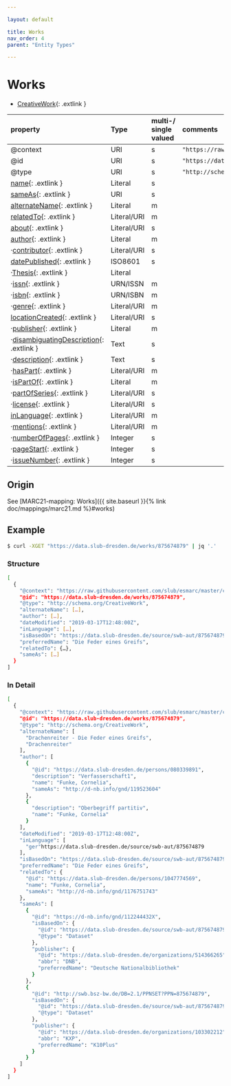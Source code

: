 ```yaml
---

layout: default

title: Works
nav_order: 4
parent: "Entity Types"

---
```


# Works

* [CreativeWork](https://schema.org/CreativeWork){: .extlink }

| property                                                                 | Type        | multi-/ single valued | comments |
|:-------------------------------------------------------------------------|:------------|:----------------------|:---------|
| @context                                                                 | URI         |  s  | `"https://raw.githubusercontent.com/slub/esmarc/master/conf/context.jsonld"`      |
| @id                                                                      | URI         |  s  | `"https://data.slub-dresden.de/organizations/SWB-ID"` |
| @type                                                                    | URI         |  s  | `"http://schema.org/CreativeWork"` |
| [name](https://schema.org/name){: .extlink }                             | Literal     |  s  | |
| [sameAs](https://schema.org/sameAs){: .extlink }                         | URI         |  s  | |
| [alternateName](https://schema.org/alternateName){: .extlink }           | Literal     |  m  | |
| [relatedTo](https://schema.org/relatedTo){: .extlink }                   | Literal/URI |  m  | |  
| [about](https://schema.org/about){: .extlink }                           | Literal/URI |  s  | |
| [author](https://schema.org/author){: .extlink }                         | Literal     |  m  | |  
| ·[contributor](https://schema.org/contributor){: .extlink }              | Literal/URI |  s  | |
| [datePublished](https://schema.org/datePublished){: .extlink }           | ISO8601     |  s  | |
| ·[Thesis](https://schema.org/Thesis){: .extlink }                        | Literal     |     | |
| ·[issn](https://schema.org/issn){: .extlink }                            | URN/ISSN    |  m  | |
| ·[isbn](https://schema.org/isbn){: .extlink }                            | URN/ISBN    |  m  | |
| ·[genre](https://schema.org/genre){: .extlink }                          | Literal/URI |  m  | |
| [locationCreated](https://schema.org/locationCreated){: .extlink }       | Literal/URI |  s  | |
| ·[publisher](https://schema.org/publisher){: .extlink }                  | Literal     |  m  | |  
| ·[disambiguatingDescription](https://schema.org/disambiguatingDescription){: .extlink }                  | Text     |  s  | |  
| ·[description](https://schema.org/description){: .extlink }              | Text        |  s  | |  
| ·[hasPart](https://schema.org/hasPart){: .extlink }                      | Literal/URI |  m  | |  
| ·[isPartOf](https://schema.org/isPartOf){: .extlink }                    | Literal     |  m  | |  
| ·[partOfSeries](https://schema.org/partOfSeries){: .extlink }            | Literal/URI |  s  | |  
| ·[license](https://schema.org/license){: .extlink }                      | Literal/URI |  s  | |  
| [inLanguage](https://schema.org/inLanguage){: .extlink }                 | Literal/URI |  m  | |  
| ·[mentions](https://schema.org/mentions){: .extlink }                    | Literal/URI |  m  | |  
| ·[numberOfPages](https://schema.org/numberOfPages){: .extlink }          | Integer     |  s  | |  
| ·[pageStart](https://schema.org/pageStart){: .extlink }                  | Integer     |  s  | |  
| ·[issueNumber](https://schema.org/issueNumber){: .extlink }              | Integer     |  s  | |  


## Origin
  
  See [MARC21-mapping: Works]({{ site.baseurl }}{% link doc/mappings/marc21.md %}#works)

## Example
```sh
$ curl -XGET "https://data.slub-dresden.de/works/875674879" | jq '.'
```

### Structure
```sh
[
  {
    "@context": "https://raw.githubusercontent.com/slub/esmarc/master/conf/context.jsonld",
    "@id": "https://data.slub-dresden.de/works/875674879",
    "@type": "http://schema.org/CreativeWork",
    "alternateName": […],
    "author": […],
    "dateModified": "2019-03-17T12:48:00Z",
    "inLanguage": […],
    "isBasedOn": "https://data.slub-dresden.de/source/swb-aut/875674879",
    "preferredName": "Die Feder eines Greifs",
    "relatedTo": {…},
    "sameAs": […]
  }
]
```

### In Detail
```sh
[
  {
    "@context": "https://raw.githubusercontent.com/slub/esmarc/master/conf/context.jsonld",
    "@id": "https://data.slub-dresden.de/works/875674879",
    "@type": "http://schema.org/CreativeWork",
    "alternateName": [
      "Drachenreiter - Die Feder eines Greifs",
      "Drachenreiter"
    ],
    "author": [
      {
        "@id": "https://data.slub-dresden.de/persons/080339891",
        "description": "Verfasserschaft1",
        "name": "Funke, Cornelia",
        "sameAs": "http://d-nb.info/gnd/119523604"
      },
      {
        "description": "Oberbegriff partitiv",
        "name": "Funke, Cornelia"
      }
    ],
    "dateModified": "2019-03-17T12:48:00Z",
    "inLanguage": [
      "ger"https://data.slub-dresden.de/source/swb-aut/875674879
    ],
    "isBasedOn": "https://data.slub-dresden.de/source/swb-aut/875674879",
    "preferredName": "Die Feder eines Greifs",
    "relatedTo": {
      "@id": "https://data.slub-dresden.de/persons/1047774569",
      "name": "Funke, Cornelia",
      "sameAs": "http://d-nb.info/gnd/1176751743"
    },
    "sameAs": [
      {
        "@id": "https://d-nb.info/gnd/112244432X",
        "isBasedOn": {
          "@id": "https://data.slub-dresden.de/source/swb-aut/875674879",
          "@type": "Dataset"
        },
        "publisher": {
          "@id": "https://data.slub-dresden.de/organizations/514366265",
          "abbr": "DNB",
          "preferredName": "Deutsche Nationalbibliothek"
        }
      },
      {
        "@id": "http://swb.bsz-bw.de/DB=2.1/PPNSET?PPN=875674879",
        "isBasedOn": {
          "@id": "https://data.slub-dresden.de/source/swb-aut/875674879",
          "@type": "Dataset"
        },
        "publisher": {
          "@id": "https://data.slub-dresden.de/organizations/103302212",
          "abbr": "KXP",
          "preferredName": "K10Plus"
        }
      }
    ]
  }
]
```
